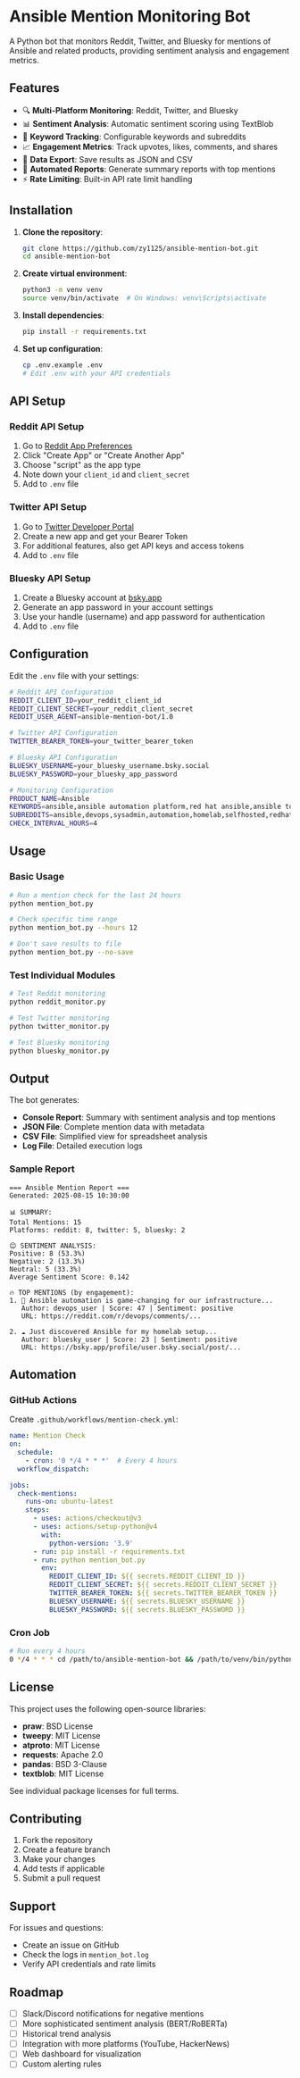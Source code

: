 # Ansible Mention Monitoring Bot

A Python bot that monitors Reddit, Twitter, and Bluesky for mentions of Ansible and related products, providing sentiment analysis and engagement metrics.

## Features

- 🔍 **Multi-Platform Monitoring**: Reddit, Twitter, and Bluesky
- 📊 **Sentiment Analysis**: Automatic sentiment scoring using TextBlob
- 🎯 **Keyword Tracking**: Configurable keywords and subreddits
- 📈 **Engagement Metrics**: Track upvotes, likes, comments, and shares
- 💾 **Data Export**: Save results as JSON and CSV
- 📝 **Automated Reports**: Generate summary reports with top mentions
- ⚡ **Rate Limiting**: Built-in API rate limit handling

## Installation

1. **Clone the repository**:
   ```bash
   git clone https://github.com/zy1125/ansible-mention-bot.git
   cd ansible-mention-bot
   ```

2. **Create virtual environment**:
   ```bash
   python3 -m venv venv
   source venv/bin/activate  # On Windows: venv\Scripts\activate
   ```

3. **Install dependencies**:
   ```bash
   pip install -r requirements.txt
   ```

4. **Set up configuration**:
   ```bash
   cp .env.example .env
   # Edit .env with your API credentials
   ```

## API Setup

### Reddit API Setup

1. Go to [Reddit App Preferences](https://www.reddit.com/prefs/apps)
2. Click "Create App" or "Create Another App"
3. Choose "script" as the app type
4. Note down your `client_id` and `client_secret`
5. Add to `.env` file

### Twitter API Setup

1. Go to [Twitter Developer Portal](https://developer.twitter.com/)
2. Create a new app and get your Bearer Token
3. For additional features, also get API keys and access tokens
4. Add to `.env` file

### Bluesky API Setup

1. Create a Bluesky account at [bsky.app](https://bsky.app)
2. Generate an app password in your account settings
3. Use your handle (username) and app password for authentication
4. Add to `.env` file

## Configuration

Edit the `.env` file with your settings:

```bash
# Reddit API Configuration
REDDIT_CLIENT_ID=your_reddit_client_id
REDDIT_CLIENT_SECRET=your_reddit_client_secret
REDDIT_USER_AGENT=ansible-mention-bot/1.0

# Twitter API Configuration
TWITTER_BEARER_TOKEN=your_twitter_bearer_token

# Bluesky API Configuration
BLUESKY_USERNAME=your_bluesky_username.bsky.social
BLUESKY_PASSWORD=your_bluesky_app_password

# Monitoring Configuration
PRODUCT_NAME=Ansible
KEYWORDS=ansible,ansible automation platform,red hat ansible,ansible tower,awx
SUBREDDITS=ansible,devops,sysadmin,automation,homelab,selfhosted,redhat
CHECK_INTERVAL_HOURS=4
```

## Usage

### Basic Usage

```bash
# Run a mention check for the last 24 hours
python mention_bot.py

# Check specific time range
python mention_bot.py --hours 12

# Don't save results to file
python mention_bot.py --no-save
```

### Test Individual Modules

```bash
# Test Reddit monitoring
python reddit_monitor.py

# Test Twitter monitoring  
python twitter_monitor.py

# Test Bluesky monitoring
python bluesky_monitor.py
```

## Output

The bot generates:

- **Console Report**: Summary with sentiment analysis and top mentions
- **JSON File**: Complete mention data with metadata
- **CSV File**: Simplified view for spreadsheet analysis
- **Log File**: Detailed execution logs

### Sample Report

```
=== Ansible Mention Report ===
Generated: 2025-08-15 10:30:00

📊 SUMMARY:
Total Mentions: 15
Platforms: reddit: 8, twitter: 5, bluesky: 2

😊 SENTIMENT ANALYSIS:
Positive: 8 (53.3%)
Negative: 2 (13.3%)
Neutral: 5 (33.3%)
Average Sentiment Score: 0.142

🔥 TOP MENTIONS (by engagement):
1. 🔴 Ansible automation is game-changing for our infrastructure...
   Author: devops_user | Score: 47 | Sentiment: positive
   URL: https://reddit.com/r/devops/comments/...

2. ☁️ Just discovered Ansible for my homelab setup...
   Author: bluesky_user | Score: 23 | Sentiment: positive
   URL: https://bsky.app/profile/user.bsky.social/post/...
```

## Automation

### GitHub Actions

Create `.github/workflows/mention-check.yml`:

```yaml
name: Mention Check
on:
  schedule:
    - cron: '0 */4 * * *'  # Every 4 hours
  workflow_dispatch:

jobs:
  check-mentions:
    runs-on: ubuntu-latest
    steps:
      - uses: actions/checkout@v3
      - uses: actions/setup-python@v4
        with:
          python-version: '3.9'
      - run: pip install -r requirements.txt
      - run: python mention_bot.py
        env:
          REDDIT_CLIENT_ID: ${{ secrets.REDDIT_CLIENT_ID }}
          REDDIT_CLIENT_SECRET: ${{ secrets.REDDIT_CLIENT_SECRET }}
          TWITTER_BEARER_TOKEN: ${{ secrets.TWITTER_BEARER_TOKEN }}
          BLUESKY_USERNAME: ${{ secrets.BLUESKY_USERNAME }}
          BLUESKY_PASSWORD: ${{ secrets.BLUESKY_PASSWORD }}
```

### Cron Job

```bash
# Run every 4 hours
0 */4 * * * cd /path/to/ansible-mention-bot && /path/to/venv/bin/python mention_bot.py
```

## License

This project uses the following open-source libraries:
- **praw**: BSD License
- **tweepy**: MIT License
- **atproto**: MIT License
- **requests**: Apache 2.0
- **pandas**: BSD 3-Clause
- **textblob**: MIT License

See individual package licenses for full terms.

## Contributing

1. Fork the repository
2. Create a feature branch
3. Make your changes
4. Add tests if applicable
5. Submit a pull request

## Support

For issues and questions:
- Create an issue on GitHub
- Check the logs in `mention_bot.log`
- Verify API credentials and rate limits

## Roadmap

- [ ] Slack/Discord notifications for negative mentions
- [ ] More sophisticated sentiment analysis (BERT/RoBERTa)
- [ ] Historical trend analysis
- [ ] Integration with more platforms (YouTube, HackerNews)
- [ ] Web dashboard for visualization
- [ ] Custom alerting rules